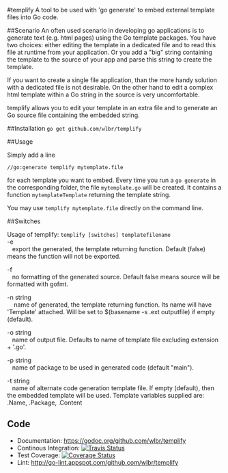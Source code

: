 #templify
A tool to be used with 'go generate' to embed external template files into Go code.

##Scenario
An often used scenario in developing go applications is to generate text (e.g. html pages) 
using the Go template packages. You have two choices: either editing the template in a
dedicated file and to read this file at runtime from your application. Or you add a 
"big" string containing the template to the source of your app and parse this string to 
create the template.

If you want to create a single file application, than the more handy solution with a 
dedicated file is not desirable. On the other hand to edit a complex html template within 
a Go string in the source is very uncomfortable. 

templify allows you to edit your template in an extra file and to generate an Go source
file containing the embedded string.

##Installation
   `go get github.com/wlbr/templify`

##Usage

Simply add a line 

   `//go:generate templify mytemplate.file`

for each template you want to embed. Every time you run a `go generate` in the 
corresponding folder, the file `mytemplate.go` will be created. It contains a 
function `mytemplateTemplate` returning the template string.

You may use `templify mytemplate.file` directly on the command line.

##Switches

Usage of templify: `templify [switches] templatefilename`<br>
   -e	<br>
      &nbsp;&nbsp;&nbsp;export the generated, the template returning function. Default (false) means the function will not be exported.
  
   -f <br>
    	&nbsp;&nbsp;&nbsp;no formatting of the generated source. Default false means source will be formatted with gofmt.
  
   -n string<br>
      &nbsp;&nbsp;&nbsp;
    	name of generated, the template returning function. Its name will have 'Template' attached. Will be set to $(basename -s .ext outputfile) if empty (default).
      
   -o string<br>
    	&nbsp;&nbsp;&nbsp;name of output file. Defaults to name of template file excluding extension + '.go'.
  
   -p string<br>
    	&nbsp;&nbsp;&nbsp;name of package to be used in generated code (default "main").
    	
   -t string<br>
    	&nbsp;&nbsp;&nbsp;name of alternate code generation template file. If empty (default), then the embedded template will be used. Template variables supplied are: .Name, .Package, .Content
    	
## Code
* Documentation: https://godoc.org/github.com/wlbr/templify
* Continous Integration: [![Travis Status](https://api.travis-ci.org/wlbr/templify.svg?branch=master)](https://travis-ci.org/wlbr/templify)
* Test Coverage: [![Coverage Status](https://coveralls.io/repos/github/wlbr/templify/badge.svg?branch=master)](https://coveralls.io/github/wlbr/templify?branch=master)
* Lint: http://go-lint.appspot.com/github.com/wlbr/templify
